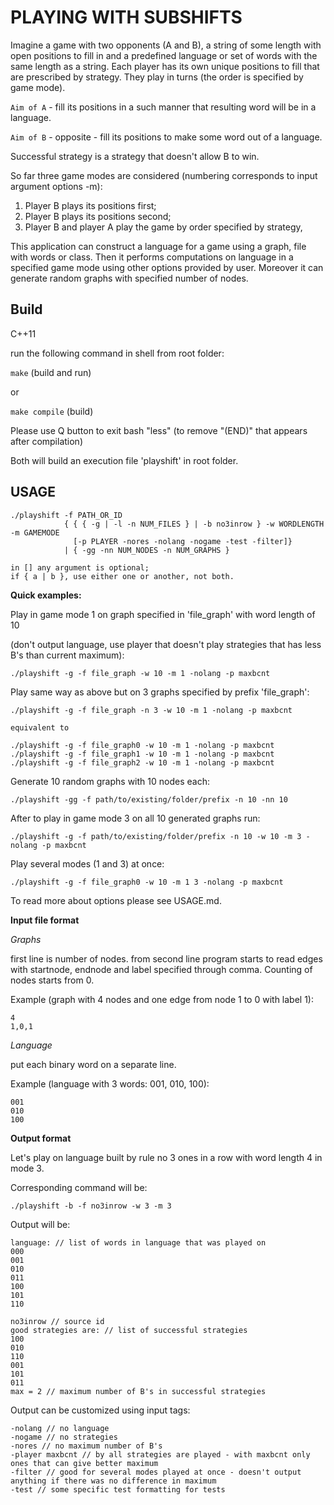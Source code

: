 PLAYING WITH SUBSHIFTS
==================

Imagine a game with two opponents (A and B), a string of some length with open positions to fill in
and a predefined language or set of words with the same length as a string.
Each player has its own unique positions to fill that are prescribed by strategy.
They play in turns (the order is specified by game mode).

`Aim of A` - fill its positions in a such manner that resulting word will be in a language.

`Aim of B` - opposite - fill its positions to make some word out of a language.

Successful strategy is a strategy that doesn't allow B to win.

So far three game modes are considered (numbering corresponds to input argument options -m):
1. Player B plays its positions first;
2. Player B plays its positions second;
3. Player B and player A play the game by order specified by strategy,

This application can construct a language for a game using a graph, file with words or class.
Then it performs computations on language in a specified game mode using other options provided by user.
Moreover it can generate random graphs with specified number of nodes.

## Build

C++11

run the following command in shell from root folder:

`make` (build and run)

or 

`make compile` (build)

Please use Q button to exit bash "less" (to remove "(END)" that appears after compilation)

Both will build an execution file 'playshift' in root folder.

## USAGE

```
./playshift -f PATH_OR_ID 
            { { { -g | -l -n NUM_FILES } | -b no3inrow } -w WORDLENGTH -m GAMEMODE 
              [-p PLAYER -nores -nolang -nogame -test -filter]} 
            | { -gg -nn NUM_NODES -n NUM_GRAPHS } 

in [] any argument is optional;
if { a | b }, use either one or another, not both.
```

**Quick examples:**

Play in game mode 1 on graph specified in 'file_graph' with word length of 10

(don't output language, use player that doesn't play strategies that has less B's than current maximum):
 
```
./playshift -g -f file_graph -w 10 -m 1 -nolang -p maxbcnt
```

Play same way as above but on 3 graphs specified by prefix 'file_graph':

```
./playshift -g -f file_graph -n 3 -w 10 -m 1 -nolang -p maxbcnt

equivalent to

./playshift -g -f file_graph0 -w 10 -m 1 -nolang -p maxbcnt
./playshift -g -f file_graph1 -w 10 -m 1 -nolang -p maxbcnt
./playshift -g -f file_graph2 -w 10 -m 1 -nolang -p maxbcnt

```

Generate 10 random graphs with 10 nodes each:

```
./playshift -gg -f path/to/existing/folder/prefix -n 10 -nn 10

```

After to play in game mode 3 on all 10 generated graphs run:

```
./playshift -g -f path/to/existing/folder/prefix -n 10 -w 10 -m 3 -nolang -p maxbcnt
```

Play several modes (1 and 3) at once:

```
./playshift -g -f file_graph0 -w 10 -m 1 3 -nolang -p maxbcnt
```

To read more about options please see USAGE.md.

**Input file format**

*Graphs*

first line is number of nodes.
from second line program starts to read edges with startnode, endnode and label 
specified through comma. Counting of nodes starts from 0.

Example (graph with 4 nodes and one edge from node 1 to 0 with label 1):
```
4 
1,0,1
```

*Language*

put each binary word on a separate line.

Example (language with 3 words: 001, 010, 100):
```
001
010
100
```

**Output format** 

Let's play on language built by rule no 3 ones in a row with word length 4 in mode 3.

Corresponding command will be:
```
./playshift -b -f no3inrow -w 3 -m 3
```

Output will be:
```
language: // list of words in language that was played on
000
001
010
011
100
101
110

no3inrow // source id 
good strategies are: // list of successful strategies
100
010
110
001
101
011
max = 2 // maximum number of B's in successful strategies
```

Output can be customized using input tags:
```
-nolang // no language
-nogame // no strategies
-nores // no maximum number of B's
-player maxbcnt // by all strategies are played - with maxbcnt only ones that can give better maximum
-filter // good for several modes played at once - doesn't output anything if there was no difference in maximum
-test // some specific test formatting for tests
```